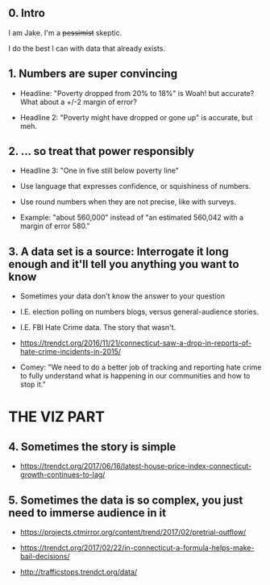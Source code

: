 ## 0. Intro

I am Jake. I'm a ~~pessimist~~ skeptic.

I do the best I can  with data that already exists.

## 1. Numbers are super convincing

* Headline: "Poverty dropped from 20% to 18%" is Woah! but accurate? What about a +/-2 margin of error?

* Headline 2: "Poverty might have dropped or gone up" is accurate, but meh.

## 2. ... so treat that power responsibly

* Headline 3: "One in five still below poverty line"

* Use language that expresses confidence, or squishiness of numbers.

* Use round numbers when they are not precise, like with surveys.

* Example: "about 560,000" instead of "an estimated 560,042 with a margin of error 580."

## 3. A data set is a source: Interrogate it long enough and it'll tell you anything you want to know

* Sometimes your data don't know the answer to your question

* I.E. election polling on numbers blogs, versus general-audience stories.

* I.E. FBI Hate Crime data. The story that wasn't.

* https://trendct.org/2016/11/21/connecticut-saw-a-drop-in-reports-of-hate-crime-incidents-in-2015/

* Comey: "We need to do a better job of tracking and reporting hate crime to fully understand what is happening in our communities and how to stop it."

# THE VIZ PART

## 4. Sometimes the story is simple

* https://trendct.org/2017/06/16/latest-house-price-index-connecticut-growth-continues-to-lag/

## 5. Sometimes the data is so complex, you just need to immerse audience in it

* https://projects.ctmirror.org/content/trend/2017/02/pretrial-outflow/

* https://trendct.org/2017/02/22/in-connecticut-a-formula-helps-make-bail-decisions/

* http://trafficstops.trendct.org/data/

